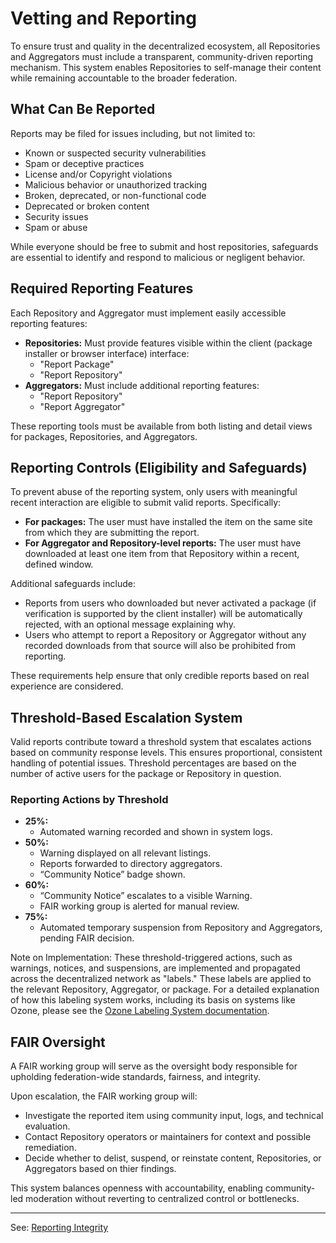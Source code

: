#  Vetting and Reporting

To ensure trust and quality in the decentralized ecosystem, all Repositories and Aggregators must include a transparent, community-driven reporting mechanism. This system enables Repositories to self-manage their content while remaining accountable to the broader federation.

## What Can Be Reported

Reports may be filed for issues including, but not limited to:

- Known or suspected security vulnerabilities
- Spam or deceptive practices
- License and/or Copyright violations
- Malicious behavior or unauthorized tracking
- Broken, deprecated, or non-functional code
- Deprecated or broken content
- Security issues
- Spam or abuse

While everyone should be free to submit and host repositories, safeguards are essential to identify and respond to malicious or negligent behavior.

## Required Reporting Features

Each Repository and Aggregator must implement easily accessible reporting features:

- **Repositories:** Must provide features visible within the client (package installer or browser interface) interface:
    - "Report Package"
    - "Report Repository"
- **Aggregators:** Must include additional reporting features:
    - "Report Repository"
    - "Report Aggregator"

These reporting tools must be available from both listing and detail views for packages, Repositories, and Aggregators.

## Reporting Controls (Eligibility and Safeguards)

To prevent abuse of the reporting system, only users with meaningful recent interaction are eligible to submit valid reports. Specifically:

- **For packages:** The user must have installed the item on the same site from which they are submitting the report.
- **For Aggregator and Repository-level reports:** The user must have downloaded at least one item from that Repository within a recent, defined window.

Additional safeguards include:

- Reports from users who downloaded but never activated a package (if verification is supported by the client installer) will be automatically rejected, with an optional message explaining why.
- Users who attempt to report a Repository or Aggregator without any recorded downloads from that source will also be prohibited from reporting.

These requirements help ensure that only credible reports based on real experience are considered.

## Threshold-Based Escalation System

Valid reports contribute toward a threshold system that escalates actions based on community response levels. This ensures proportional, consistent handling of potential issues. Threshold percentages are based on the number of active users for the package or Repository in question.

### Reporting Actions by Threshold

- **25%:**
    - Automated warning recorded and shown in system logs.
- **50%:**
    - Warning displayed on all relevant listings.
    - Reports forwarded to directory aggregators.
    - “Community Notice” badge shown.
- **60%:**
    - “Community Notice” escalates to a visible Warning.
    - FAIR working group is alerted for manual review.
- **75%:**
    - Automated temporary suspension from Repository and Aggregators, pending FAIR decision.

Note on Implementation: These threshold-triggered actions, such as warnings, notices, and suspensions, are implemented and propagated across the decentralized network as "labels." These labels are applied to the relevant Repository, Aggregator, or package. For a detailed explanation of how this labeling system works, including its basis on systems like Ozone, please see the [Ozone Labeling System documentation](../ozone-labeling-system.md).

## FAIR Oversight

A FAIR working group will serve as the oversight body responsible for upholding federation-wide standards, fairness, and integrity.

Upon escalation, the FAIR working group will:

- Investigate the reported item using community input, logs, and technical evaluation.
- Contact Repository operators or maintainers for context and possible remediation.
- Decide whether to delist, suspend, or reinstate content, Repositories, or Aggregators based on thier findings.

This system balances openness with accountability, enabling community-led moderation without reverting to centralized control or bottlenecks.

---

See: [Reporting Integrity](./integrity.md)
